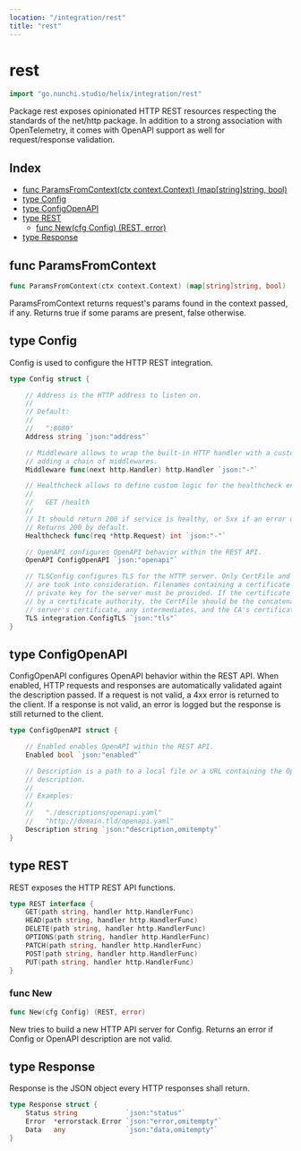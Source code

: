 ```yaml
---
location: "/integration/rest"
title: "rest"
---
```


# rest

```go
import "go.nunchi.studio/helix/integration/rest"
```

Package rest exposes opinionated HTTP REST resources respecting the standards of the net/http package. In addition to a strong association with OpenTelemetry, it comes with OpenAPI support as well for request/response validation.

## Index

- [func ParamsFromContext\(ctx context.Context\) \(map\[string\]string, bool\)](<#ParamsFromContext>)
- [type Config](<#Config>)
- [type ConfigOpenAPI](<#ConfigOpenAPI>)
- [type REST](<#REST>)
  - [func New\(cfg Config\) \(REST, error\)](<#New>)
- [type Response](<#Response>)


## func ParamsFromContext

```go
func ParamsFromContext(ctx context.Context) (map[string]string, bool)
```

ParamsFromContext returns request's params found in the context passed, if any. Returns true if some params are present, false otherwise.

## type Config

Config is used to configure the HTTP REST integration.

```go
type Config struct {

    // Address is the HTTP address to listen on.
    //
    // Default:
    //
    //   ":8080"
    Address string `json:"address"`

    // Middleware allows to wrap the built-in HTTP handler with a custom one, for
    // adding a chain of middlewares.
    Middleware func(next http.Handler) http.Handler `json:"-"`

    // Healthcheck allows to define custom logic for the healthcheck endpoint at:
    //
    //   GET /health
    //
    // It should return 200 if service is healthy, or 5xx if an error occured.
    // Returns 200 by default.
    Healthcheck func(req *http.Request) int `json:"-"`

    // OpenAPI configures OpenAPI behavior within the REST API.
    OpenAPI ConfigOpenAPI `json:"openapi"`

    // TLSConfig configures TLS for the HTTP server. Only CertFile and KeyFile
    // are took into consideration. Filenames containing a certificate and matching
    // private key for the server must be provided. If the certificate is signed
    // by a certificate authority, the CertFile should be the concatenation of the
    // server's certificate, any intermediates, and the CA's certificate.
    TLS integration.ConfigTLS `json:"tls"`
}
```

## type ConfigOpenAPI

ConfigOpenAPI configures OpenAPI behavior within the REST API. When enabled, HTTP requests and responses are automatically validated againt the description passed. If a request is not valid, a 4xx error is returned to the client. If a response is not valid, an error is logged but the response is still returned to the client.

```go
type ConfigOpenAPI struct {

    // Enabled enables OpenAPI within the REST API.
    Enabled bool `json:"enabled"`

    // Description is a path to a local file or a URL containing the OpenAPI
    // description.
    //
    // Examples:
    //
    //   "./descriptions/openapi.yaml"
    //   "http://domain.tld/openapi.yaml"
    Description string `json:"description,omitempty"`
}
```

## type REST

REST exposes the HTTP REST API functions.

```go
type REST interface {
    GET(path string, handler http.HandlerFunc)
    HEAD(path string, handler http.HandlerFunc)
    DELETE(path string, handler http.HandlerFunc)
    OPTIONS(path string, handler http.HandlerFunc)
    PATCH(path string, handler http.HandlerFunc)
    POST(path string, handler http.HandlerFunc)
    PUT(path string, handler http.HandlerFunc)
}
```

### func New

```go
func New(cfg Config) (REST, error)
```

New tries to build a new HTTP API server for Config. Returns an error if Config or OpenAPI description are not valid.

## type Response

Response is the JSON object every HTTP responses shall return.

```go
type Response struct {
    Status string            `json:"status"`
    Error  *errorstack.Error `json:"error,omitempty"`
    Data   any               `json:"data,omitempty"`
}
```


